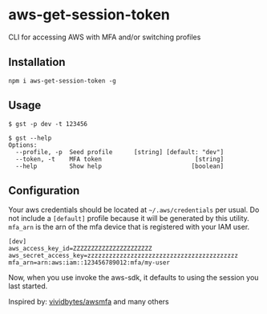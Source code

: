 # aws-get-session-token

CLI for accessing AWS with MFA and/or switching profiles

## Installation

`npm i aws-get-session-token -g`

## Usage

```
$ gst -p dev -t 123456

$ gst --help
Options:
  --profile, -p  Seed profile      [string] [default: "dev"]
  --token, -t    MFA token                          [string]
  --help         Show help                         [boolean]
```

## Configuration

Your aws credentials should be located at `~/.aws/credentials` per usual. Do not include a `[default]` profile because it will be generated by this utility. `mfa_arn` is the arn of the mfa device that is registered with your IAM user.

```
[dev]
aws_access_key_id=ZZZZZZZZZZZZZZZZZZZZZZ
aws_secret_access_key=zzzzzzzzzzzzzzzzzzzzzzzzzzzzzzzzzzzzzzzzzz
mfa_arn=arn:aws:iam::123456789012:mfa/my-user
```

Now, when you use invoke the aws-sdk, it defaults to using the session you last started.

Inspired by: [vividbytes/awsmfa](https://github.com/vividbytes/awsmfa) and many others
